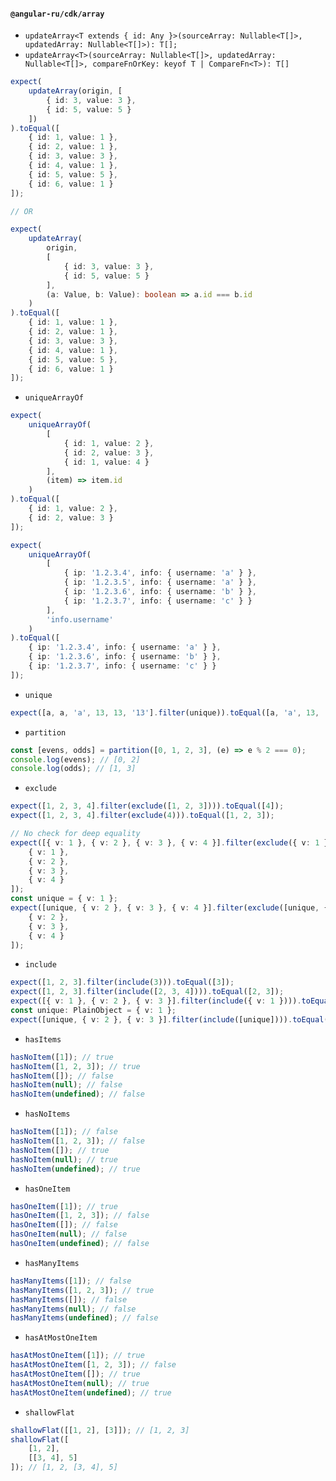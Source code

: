 #### `@angular-ru/cdk/array`

-   `updateArray<T extends { id: Any }>(sourceArray: Nullable<T[]>, updatedArray: Nullable<T[]>): T[];`
-   `updateArray<T>(sourceArray: Nullable<T[]>, updatedArray: Nullable<T[]>, compareFnOrKey: keyof T | CompareFn<T>): T[]`

```ts
expect(
    updateArray(origin, [
        { id: 3, value: 3 },
        { id: 5, value: 5 }
    ])
).toEqual([
    { id: 1, value: 1 },
    { id: 2, value: 1 },
    { id: 3, value: 3 },
    { id: 4, value: 1 },
    { id: 5, value: 5 },
    { id: 6, value: 1 }
]);

// OR

expect(
    updateArray(
        origin,
        [
            { id: 3, value: 3 },
            { id: 5, value: 5 }
        ],
        (a: Value, b: Value): boolean => a.id === b.id
    )
).toEqual([
    { id: 1, value: 1 },
    { id: 2, value: 1 },
    { id: 3, value: 3 },
    { id: 4, value: 1 },
    { id: 5, value: 5 },
    { id: 6, value: 1 }
]);
```

-   `uniqueArrayOf`

```ts
expect(
    uniqueArrayOf(
        [
            { id: 1, value: 2 },
            { id: 2, value: 3 },
            { id: 1, value: 4 }
        ],
        (item) => item.id
    )
).toEqual([
    { id: 1, value: 2 },
    { id: 2, value: 3 }
]);

expect(
    uniqueArrayOf(
        [
            { ip: '1.2.3.4', info: { username: 'a' } },
            { ip: '1.2.3.5', info: { username: 'a' } },
            { ip: '1.2.3.6', info: { username: 'b' } },
            { ip: '1.2.3.7', info: { username: 'c' } }
        ],
        'info.username'
    )
).toEqual([
    { ip: '1.2.3.4', info: { username: 'a' } },
    { ip: '1.2.3.6', info: { username: 'b' } },
    { ip: '1.2.3.7', info: { username: 'c' } }
]);
```

-   `unique`

```ts
expect([a, a, 'a', 13, 13, '13'].filter(unique)).toEqual([a, 'a', 13, '13']);
```

-   `partition`

```ts
const [evens, odds] = partition([0, 1, 2, 3], (e) => e % 2 === 0);
console.log(evens); // [0, 2]
console.log(odds); // [1, 3]
```

-   `exclude`

```ts
expect([1, 2, 3, 4].filter(exclude([1, 2, 3]))).toEqual([4]);
expect([1, 2, 3, 4].filter(exclude(4))).toEqual([1, 2, 3]);

// No check for deep equality
expect([{ v: 1 }, { v: 2 }, { v: 3 }, { v: 4 }].filter(exclude({ v: 1 }))).toEqual([
    { v: 1 },
    { v: 2 },
    { v: 3 },
    { v: 4 }
]);
const unique = { v: 1 };
expect([unique, { v: 2 }, { v: 3 }, { v: 4 }].filter(exclude([unique, { v: 2 }]))).toEqual([
    { v: 2 },
    { v: 3 },
    { v: 4 }
]);
```

-   `include`

```ts
expect([1, 2, 3].filter(include(3))).toEqual([3]);
expect([1, 2, 3].filter(include([2, 3, 4]))).toEqual([2, 3]);
expect([{ v: 1 }, { v: 2 }, { v: 3 }].filter(include({ v: 1 }))).toEqual([]);
const unique: PlainObject = { v: 1 };
expect([unique, { v: 2 }, { v: 3 }].filter(include([unique]))).toEqual([unique]);
```

-   `hasItems`

```ts
hasNoItem([1]); // true
hasNoItem([1, 2, 3]); // true
hasNoItem([]); // false
hasNoItem(null); // false
hasNoItem(undefined); // false
```

-   `hasNoItems`

```ts
hasNoItem([1]); // false
hasNoItem([1, 2, 3]); // false
hasNoItem([]); // true
hasNoItem(null); // true
hasNoItem(undefined); // true
```

-   `hasOneItem`

```ts
hasOneItem([1]); // true
hasOneItem([1, 2, 3]); // false
hasOneItem([]); // false
hasOneItem(null); // false
hasOneItem(undefined); // false
```

-   `hasManyItems`

```ts
hasManyItems([1]); // false
hasManyItems([1, 2, 3]); // true
hasManyItems([]); // false
hasManyItems(null); // false
hasManyItems(undefined); // false
```

-   `hasAtMostOneItem`

```ts
hasAtMostOneItem([1]); // true
hasAtMostOneItem([1, 2, 3]); // false
hasAtMostOneItem([]); // true
hasAtMostOneItem(null); // true
hasAtMostOneItem(undefined); // true
```

-   `shallowFlat`

```ts
shallowFlat([[1, 2], [3]]); // [1, 2, 3]
shallowFlat([
    [1, 2],
    [[3, 4], 5]
]); // [1, 2, [3, 4], 5]
```
